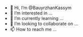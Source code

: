 - 👋 Hi, I’m @BauyrzhanKassym
- 👀 I’m interested in ...
- 🌱 I’m currently learning ...
- 💞️ I’m looking to collaborate on ...
- 📫 How to reach me ...

<!---
BauyrzhanKassym/BauyrzhanKassym is a ✨ special ✨ repository because its `README.md` (this file) appears on your GitHub profile.
You can click the Preview link to take a look at your changes.
--->
